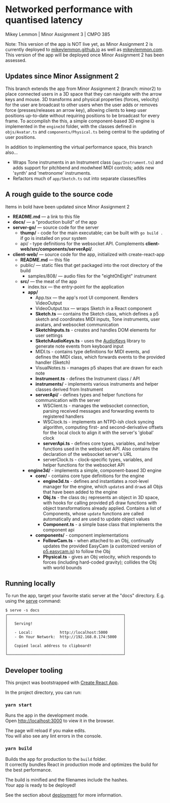 # Networked performance with quantised latency
Mikey Lemmon | Minor Assignment 3 | CMPO 385

Note: This version of the app is NOT live yet, as Minor Assignment 2 is currently deployed to
[mikeylemmon.github.io](https://mikeylemmon.github.io) as well as [mikeylemmon.com](https://mikeylemmon.com). This version of the app will be deployed once Minor Assignment 2 has been assessed.

## Updates since Minor Assignment 2

This branch extends the app from Minor Assignment 2 (branch: minor2) to place connected users in a 3D space
that they can navigate with the arrow keys and mouse. 3D transforms and physical properties (forces, velocity)
for the user are broadcast to other users when the user adds or removes force (presses/releases an arrow key),
allowing clients to keep user positions up-to-date without requiring positions to be broadcast for every frame.
To accomplish the this, a simple component-based 3D engine is implemented in the `engine3d` folder, with the
classes defined in `objs/Avatar.ts` and `components/Physical.ts` being central to the updating of user
positions.

In addition to implementing the virtual performance space, this branch also...

* Wraps Tone instruments in an Instrument class (`app/Instrument.ts`) and adds support for pitchbend and
  modwheel MIDI controls; adds new 'synth' and 'metronome' instruments.
* Refactors much of `app/Sketch.ts` out into separate classes/files

## A rough guide to the source code

Items in bold have been updated since Minor Assignment 2

-   **README.md** — a link to this file
-   **docs/** — a "production build" of the app
-   **server-go/** — source code for the server
	- **thump/** - code for the main executable; can be built with `go build .` if go is installed on your system
	- api/ - type definitions for the websocket API. Complements **client-web/src/components/serverApi/**.
-   **client-web/** — source code for the app, initialized with create-react-app
	- **README.md** — this file
	- public/ — static files that get packaged into the root directory of the build
		- samples/808/ — audio files for the "eightOhEight" instrument
	- **src/** — the meat of the app
		- index.tsx — the entry-point for the application
		- **app/**
			- App.tsx — the app's root UI component. Renders VideoOutput
			- VideoOutput.tsx — wraps Sketch in a React component
			- **Sketch.ts** — contains the Sketch class, which defines a p5 sketch and coordinates MIDI inputs, Tone instruments, user avatars, and websocket communication
			- **SketchInputs.ts** - creates and handles DOM elements for user settings
			- **SketchAudioKeys.ts** - uses the [AudioKeys](https://github.com/kylestetz/AudioKeys) library to generate note events from keyboard input
			- MIDI.ts - contains type definitions for MIDI events, and defines the MIDI class, which forwards events to the provided handler (Sketch)
			- VisualNotes.ts - manages p5 shapes that are drawn for each note
			- **Instrument.ts** - defines the Instrument class / API
			- **instruments/** - implements various instruments and helper classes derived from Instrument
			- **serverApi/** - defines types and helper functions for communication with the server
				- WSClient.ts - manages the websocket connection, parsing received messages and forwarding events to registered handlers
				- WSClock.ts - implements an NTPD-ish clock syncing algorithm, computing first- and second-derivative offsets for the local clock to align it with the server's 'global' clock
				- **serverApi.ts** - defines core types, variables, and helper functions used in the websocket API. Also contains the declaration of the websocket server's URL
				- serverClock.ts - clock-specific types, variables, and helper functions for the websocket API
		- **engine3d/** - implements a simple, component-based 3D engine
			- **core/** - contains core type definitions for the engine
				- **engine3d.ts** - defines and instantiates a root-level manager for the engine, which `update`s and `draw`s all Objs that have been added to the engine
				- **Obj.ts** - the class `Obj` represents an object in 3D space, with hooks for calling provided p5 draw functions with object transformations already applied. Contains a list of Components, whose `update` functions are called automatically and are used to update object values
				- **Component.ts** - a simple base class that implements the component api
			- **components/** - component implementations
				- **FollowCam.ts** - when attached to an Obj, continually updates the provided EasyCam (a customized version of [p5.easycam.js](https://diwi.github.io/p5.EasyCam/)) to follow the Obj
				- **Physical.ts** - gives an Obj velocity, which responds to forces (including hard-coded gravity); collides the Obj with world bounds

## Running locally

To run the app, target your favorite static server at the "docs" directory. E.g. using the [serve](https://www.npmjs.com/package/serve) command:

	$ serve -s docs
	┌───────────────────────────────────────────────────┐
	│                                                   │
	│   Serving!                                        │
	│                                                   │
	│   - Local:            http://localhost:5000       │
	│   - On Your Network:  http://192.168.0.174:5000   │
	│                                                   │
	│   Copied local address to clipboard!              │
	│                                                   │
	└───────────────────────────────────────────────────┘

## Developer tooling

This project was bootstrapped with [Create React App](https://github.com/facebook/create-react-app).

In the project directory, you can run:

### `yarn start`

Runs the app in the development mode.<br />
Open [http://localhost:3000](http://localhost:3000) to view it in the browser.

The page will reload if you make edits.<br />
You will also see any lint errors in the console.

### `yarn build`

Builds the app for production to the `build` folder.<br />
It correctly bundles React in production mode and optimizes the build for the best performance.

The build is minified and the filenames include the hashes.<br />
Your app is ready to be deployed!

See the section about [deployment](https://facebook.github.io/create-react-app/docs/deployment) for more information.
